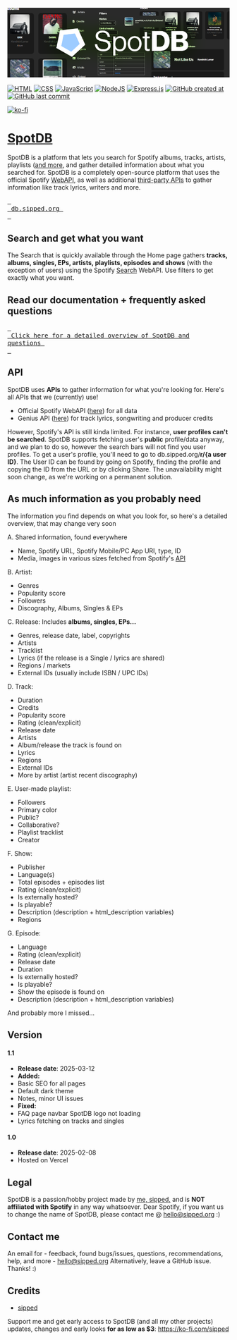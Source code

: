 ![db.sipped.org header](https://raw.githubusercontent.com/sippedaway/SpotDB/refs/heads/main/github/SpotDB.png)

[![HTML](https://img.shields.io/badge/HTML-%23E34F26.svg?logo=html5&logoColor=white)](#)
[![CSS](https://img.shields.io/badge/CSS-1572B6?logo=css3&logoColor=fff)](#)
[![JavaScript](https://img.shields.io/badge/JavaScript-F7DF1E?logo=javascript&logoColor=000)](#)
[![NodeJS](https://img.shields.io/badge/Node.js-6DA55F?logo=node.js&logoColor=white)](#)
[![Express.js](https://img.shields.io/badge/Express.js-%23404d59.svg?logo=express&logoColor=%2361DAFB)](#)
[![GitHub created at](https://img.shields.io/github/created-at/sippedaway/SpotDB)](#)
[![GitHub last commit](https://img.shields.io/github/last-commit/sippedaway/SpotDB)](#)


[![ko-fi](https://ko-fi.com/img/githubbutton_sm.svg)](https://ko-fi.com/K3K31AMKAQ)

# [SpotDB](https://db.sipped.org/)
SpotDB is a platform that lets you search for Spotify albums, tracks, artists, playlists ([and more](#As-much-information-as-you-probably-need), and gather detailed information about what you searched for. SpotDB is a completely open-source platform that uses the official Spotify [WebAPI](https://developer.spotify.com/documentation/web-api/), as well as additional [third-party APIs](#API) to gather information like track lyrics, writers and more.

[<kbd> <br> db.sipped.org <br> </kbd>](https://db.sipped.org)

## Search and get what you want
The Search that is quickly available through the Home page gathers <b>tracks, albums, singles, EPs, artists, playlists, episodes and shows</b> (with the exception of users) using the Spotify [Search](https://developer.spotify.com/documentation/web-api/reference/search) WebAPI. Use filters to get exactly what you want.

## Read our documentation + frequently asked questions
[<kbd> <br> Click here for a detailed overview of SpotDB and questions <br> </kbd>](https://db.sipped.org/faq)

## API
SpotDB uses **APIs** to gather information for what you're looking for. Here's all APIs that we (currently) use!
- Official Spotify WebAPI ([here](https://developer.spotify.com/documentation/web-api/)) for all data
- Genius API ([here](https://docs.genius.com)) for track lyrics, songwriting and producer credits

However, Spotify's API is still kinda limited. For instance, **user profiles can't be searched**. SpotDB supports fetching user's **public** profile/data anyway, and we plan to do so, however the search bars will not find you user profiles. To get a user's profile, you'll need to go to db.sipped.org/**r/{a user ID}**. The User ID can be found by going on Spotify, finding the profile and copying the ID from the URL or by clicking Share. The unavailability might soon change, as we're working on a permanent solution.

## As much information as you probably need
The information you find depends on what you look for, so here's a detailed overview, that may change very soon

A. Shared information, found everywhere
- Name, Spotify URL, Spotify Mobile/PC App URI, type, ID
- Media, images in various sizes fetched from Spotify's [API](#API)

B. Artist:
- Genres
- Popularity score
- Followers
- Discography, Albums, Singles & EPs

C. Release:
Includes **albums, singles, EPs...**
- Genres, release date, label, copyrights
- Artists
- Tracklist
- Lyrics (if the release is a Single / lyrics are shared)
- Regions / markets
- External IDs (usually include ISBN / UPC IDs)

D. Track:
- Duration
- Credits
- Popularity score
- Rating (clean/explicit)
- Release date
- Artists
- Album/release the track is found on
- Lyrics
- Regions
- External IDs
- More by artist (artist recent discography)

E. User-made playlist:
- Followers
- Primary color
- Public?
- Collaborative?
- Playlist tracklist
- Creator

F. Show:
- Publisher
- Language(s)
- Total episodes + episodes list
- Rating (clean/explicit)
- Is externally hosted?
- Is playable?
- Description (description + html_description variables)
- Regions

G. Episode:
- Language
- Rating (clean/explicit)
- Release date
- Duration
- Is externally hosted?
- Is playable?
- Show the episode is found on
- Description (description + html_description variables)

And probably more I missed...

## Version
#### 1.1
- **Release date**: 2025-03-12
- **Added:**
- Basic SEO for all pages
- Default dark theme
- Notes, minor UI issues
- **Fixed:**
- FAQ page navbar SpotDB logo not loading
- Lyrics fetching on tracks and singles
#### 1.0
- **Release date**: 2025-02-08
- Hosted on Vercel

## Legal
SpotDB is a passion/hobby project made by [me, sipped,](https://github.com/sippedaway) and is **NOT affiliated with Spotify** in any way whatsoever.
Dear Spotify, if you want us to change the name of SpotDB, please contact me @ hello@sipped.org :)

## Contact me
An email for - feedback, found bugs/issues, questions, recommendations, help, and more - hello@sipped.org
Alternatively, leave a GitHub issue. Thanks! :)

## Credits
- [sipped](https://github.com/sippedaway)

Support me and get early access to SpotDB (and all my other projects) updates, changes and early looks __for as low as $3__: https://ko-fi.com/sipped
